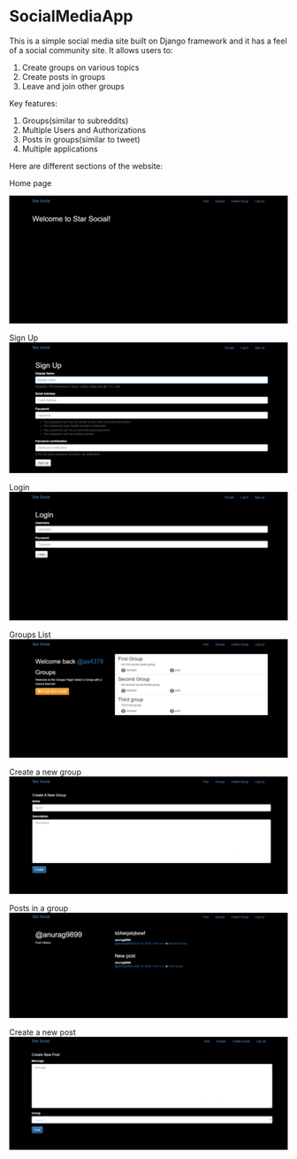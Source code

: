 # SocialMediaApp

This is a simple social media site built on Django framework and it has a feel of a social community site. It allows users to:
1. Create groups on various topics
2. Create posts in groups
3. Leave and join other groups

Key features:
1. Groups(similar to subreddits)
2. Multiple Users and Authorizations
3. Posts in groups(similar to tweet)
4. Multiple applications

Here are different sections of the website:

Home page

![Home Page](https://github.com/as4378/SocialMediaApp/blob/master/static/images/HomePage.PNG)

Sign Up 
![SignUp](https://github.com/as4378/SocialMediaApp/blob/master/static/images/SignUp.PNG)

Login
![Login](https://github.com/as4378/SocialMediaApp/blob/master/static/images/Login.PNG)

Groups List
![Groups List](https://github.com/as4378/SocialMediaApp/blob/master/static/images/Groups.PNG)

Create a new group
![Create new group](https://github.com/as4378/SocialMediaApp/blob/master/static/images/CreateGroup.PNG)

Posts in a group
![Posts in a group](https://github.com/as4378/SocialMediaApp/blob/master/static/images/PostHistory.PNG)

Create a new post
![Create a new post](https://github.com/as4378/SocialMediaApp/blob/master/static/images/CreatePost.PNG)
